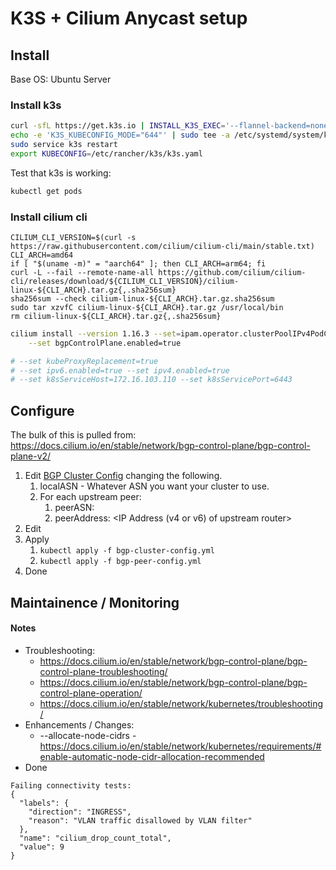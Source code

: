 # K3S + Cilium Anycast setup


## Install

Base OS: Ubuntu Server

### Install k3s

```bash
curl -sfL https://get.k3s.io | INSTALL_K3S_EXEC='--flannel-backend=none --disable-network-policy --disable-kube-proxy' sudo sh -
echo -e 'K3S_KUBECONFIG_MODE="644"' | sudo tee -a /etc/systemd/system/k3s.service.env
sudo service k3s restart
export KUBECONFIG=/etc/rancher/k3s/k3s.yaml
```


Test that k3s is working:
```bash
kubectl get pods
```

### Install cilium cli

```
CILIUM_CLI_VERSION=$(curl -s https://raw.githubusercontent.com/cilium/cilium-cli/main/stable.txt)
CLI_ARCH=amd64
if [ "$(uname -m)" = "aarch64" ]; then CLI_ARCH=arm64; fi
curl -L --fail --remote-name-all https://github.com/cilium/cilium-cli/releases/download/${CILIUM_CLI_VERSION}/cilium-linux-${CLI_ARCH}.tar.gz{,.sha256sum}
sha256sum --check cilium-linux-${CLI_ARCH}.tar.gz.sha256sum
sudo tar xzvfC cilium-linux-${CLI_ARCH}.tar.gz /usr/local/bin
rm cilium-linux-${CLI_ARCH}.tar.gz{,.sha256sum}
```



```bash
cilium install --version 1.16.3 --set=ipam.operator.clusterPoolIPv4PodCIDRList="10.42.0.0/16" \
    --set bgpControlPlane.enabled=true

# --set kubeProxyReplacement=true
# --set ipv6.enabled=true --set ipv4.enabled=true
# --set k8sServiceHost=172.16.103.110 --set k8sServicePort=6443
```

## Configure

The bulk of this is pulled from:
https://docs.cilium.io/en/stable/network/bgp-control-plane/bgp-control-plane-v2/

1. Edit [BGP Cluster Config](bgp-cluster-config.yml) changing the following.
   1. localASN - Whatever ASN you want your cluster to use.
   2. For each upstream peer:
      1. peerASN: <ASN of upstream router>
      2. peerAddress: <IP Address (v4 or v6) of upstream router>
2. Edit
3. Apply
   1. `kubectl apply -f bgp-cluster-config.yml`
   2. `kubectl apply -f bgp-peer-config.yml`
4. Done


## Maintainence / Monitoring


#### Notes

* Troubleshooting:
  * https://docs.cilium.io/en/stable/network/bgp-control-plane/bgp-control-plane-troubleshooting/
  * https://docs.cilium.io/en/stable/network/bgp-control-plane/bgp-control-plane-operation/
  * https://docs.cilium.io/en/stable/network/kubernetes/troubleshooting/
* Enhancements / Changes:
  * --allocate-node-cidrs - https://docs.cilium.io/en/stable/network/kubernetes/requirements/#enable-automatic-node-cidr-allocation-recommended
* Done



```
Failing connectivity tests:
{
  "labels": {
    "direction": "INGRESS",
    "reason": "VLAN traffic disallowed by VLAN filter"
  },
  "name": "cilium_drop_count_total",
  "value": 9
}
```




